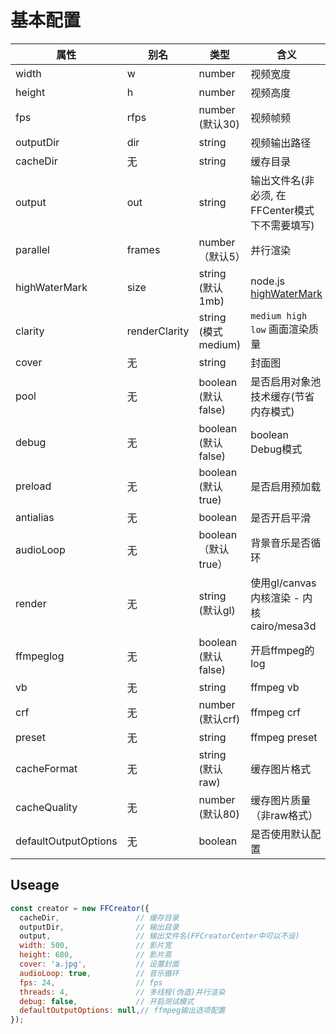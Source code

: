# 基本配置


| 属性               | 别名        | 类型       | 含义                      |
| ----------------- | ----------- | ------ | ------------------------ |
| width          | w               |  number         | 视频宽度                              |
| height         | h                |    number        | 视频高度                            |
| fps          | rfps                  |  number (默认30)         | 视频帧频    |
| outputDir      | dir                 | string            | 视频输出路径          |
| cacheDir          | 无              |     string    | 缓存目录                        |
| output          | out           | string       | 输出文件名(非必须, 在FFCenter模式下不需要填写)                     |
| parallel          | frames    | number （默认5）      | 并行渲染                     |
| highWaterMark          | size     | string (默认1mb)               | node.js [highWaterMark](http://nodejs.cn/api/stream/buffering.html)                          |
| clarity          | renderClarity   | string (模式medium)                  | `medium high low` 画面渲染质量                          |
| cover          | 无           | string         | 封面图                         |
| pool          | 无            |  boolean (默认false)      |  是否启用对象池技术缓存(节省内存模式)                     |
| debug          | 无           |  boolean (默认false)    | boolean Debug模式                    |
| preload          | 无         |     boolean (默认true)      | 是否启用预加载                    |
| antialias  | 无  | boolean | 是否开启平滑 |
| audioLoop  | 无  | boolean （默认true） | 背景音乐是否循环 |
| render  | 无  | string (默认gl) | 使用gl/canvas内核渲染 - 内核cairo/mesa3d |
| ffmpeglog  | 无  | boolean (默认false) | 开启ffmpeg的log |
| vb  | 无  | string | ffmpeg vb |
| crf  | 无  | number (默认crf) | ffmpeg crf |
| preset  | 无  | string | ffmpeg preset |
| cacheFormat  | 无  | string (默认raw) | 缓存图片格式 |
| cacheQuality  | 无  | number (默认80) | 缓存图片质量（非raw格式） |
| defaultOutputOptions  | 无  | boolean | 是否使用默认配置 |

## Useage


```javascript
const creator = new FFCreator({
  cacheDir,                 // 缓存目录
  outputDir,                // 输出目录
  output,                   // 输出文件名(FFCreatorCenter中可以不设)
  width: 500,               // 影片宽
  height: 680,              // 影片高
  cover: 'a.jpg',           // 设置封面
  audioLoop: true,          // 音乐循环
  fps: 24,                  // fps
  threads: 4,               // 多线程(伪造)并行渲染
  debug: false,             // 开启测试模式
  defaultOutputOptions: null,// ffmpeg输出选项配置
});
```
